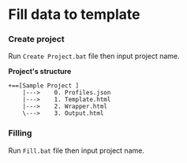 # Fill data to template

### Create project

Run `Create Project.bat` file then input project name.

**Project's structure**

```
+==[Sample Project ]
    |--->    0. Profiles.json
    |--->    1. Template.html
    |--->    2. Wrapper.html
    \--->    3. Output.html
```

### Filling

Run `Fill.bat` file then input project name.
